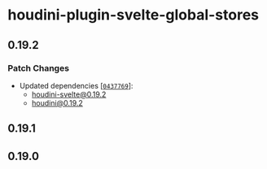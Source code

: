 # houdini-plugin-svelte-global-stores

## 0.19.2

### Patch Changes

-   Updated dependencies [[`0437769`](https://github.com/HoudiniGraphql/houdini/commit/043776906a1d7ec19e2e451ed4988614b14678e9)]:
    -   houdini-svelte@0.19.2
    -   houdini@0.19.2

## 0.19.1

## 0.19.0
